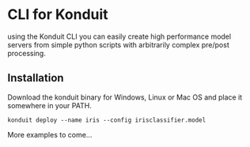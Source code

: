 # CLI for Konduit

using the Konduit CLI you can easily create high performance model servers
from simple python scripts with arbitrarily complex pre/post processing.

## Installation

Download the konduit binary for Windows, Linux or Mac OS and place it 
somewhere in your PATH.


```shell script
konduit deploy --name iris --config irisclassifier.model
```

More examples to come...
